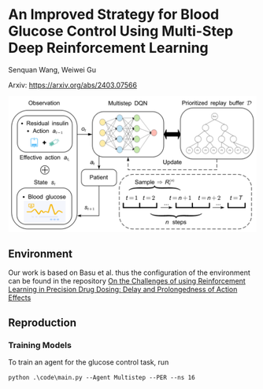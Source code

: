 # An Improved Strategy for Blood Glucose Control Using Multi-Step Deep Reinforcement Learning
Senquan Wang, Weiwei Gu

Arxiv: https://arxiv.org/abs/2403.07566

![image](MDBG.png)
## Environment
Our work is based on Basu et al. thus the configuration of the environment can be found in the repository [On the Challenges of using Reinforcement Learning in Precision Drug Dosing: Delay and Prolongedness of Action Effects](https://github.com/sumanabasu/On-the-Challenges-of-using-Reinforcement-Learning-in-Precision-Drug-Dosing-Delay-and-Prolongedness-)
## Reproduction
### Training Models
To train an agent for the glucose control task, run

```
python .\code\main.py --Agent Multistep --PER --ns 16
```
